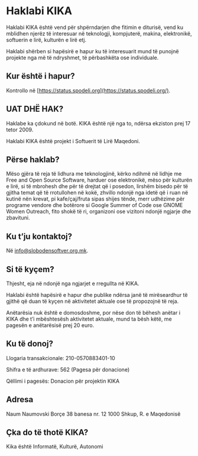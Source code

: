 # Haklabi KIKA

Haklabi KIKA është vend për shpërndarjen dhe fitimin e diturisë, vend ku mblidhen njerëz të interesuar në teknologji, kompjuterë, makina, elektronikë, softuerin e lirë, kulturën e lirë etj.

Haklabi shërben si hapësirë e hapur ku të interesuarit mund të punojnë projekte nga më të ndryshmet, të përbashkëta ose individuale.


## Kur është i hapur?

Kontrollo në [https://status.spodeli.org](https://status.spodeli.org/).


## UAT DHË HAK?

Haklabe ka çdokund në botë. KIKA është një nga to, ndërsa ekziston prej 17 tetor 2009.

Haklabi KIKA është projekt i Softuerit të Lirë Maqedoni.


## Përse haklab?

Mëso gjëra të reja të lidhura me teknologjinë, kërko ndihmë në lidhje me Free and Open Source Software, harduer ose elektronikë, mëso për kulturën e lirë, si të mbrohesh dhe për të drejtat që i posedon, lirshëm bisedo për të gjitha temat që të rrotullohen në kokë, zhvillo ndonjë nga idetë që i ruan në kutinë nën krevat, pi kafe/çaj/fruta sipas shijes tënde, merr udhëzime për programe vendore dhe botërore si Google Summer of Code ose GNOME Women Outreach, fito shokë të ri, organizoni ose vizitoni ndonjë ngjarje dhe zbavituni.


## Ku t’ju kontaktoj?

Në <info@slobodensoftver.org.mk>.


## Si të kyçem?

Thjesht, eja në ndonjë nga ngjarjet e rregullta në KIKA.

Haklabi është hapësirë e hapur dhe publike ndërsa janë të mirëseardhur të gjithë që duan të kyçen në aktivitetet aktuale ose të propozojnë të reja.

Anëtarësia nuk është e domosdoshme, por nëse don të bëhesh anëtar i KIKA dhe t’i mbështesësh aktivitetet aktuale, mund ta bësh këtë, me pagesën e anëtarësisë prej 20 euro.


## Ku të donoj?

Llogaria transakcionale:
210-0570883401-10

Shifra e të ardhurave:
562 (Pagesa për donacione)

Qëllimi i pagesës:
Donacion për projektin KIKA


## Adresa

Naum Naumovski Borçe 38
banesa nr. 12
1000 Shkup, R. e Maqedonisë


## Çka do të thotë KIKA?

Kika është Informatë, Kulturë, Autonomi
